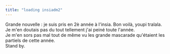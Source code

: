 ```yaml
---
title: "loading insiadm2"
---
```


Grande nouvelle : je suis pris en 2è année à l'insia. Bon voilà, youpi
tralala.  
Je m'en doutais pas du tout tellement j'ai peiné toute l'année.  
Je m'en sors pas mal tout de même vu les grande mascarade qu'étaient les
partiels de cette année.  
Stand by.

